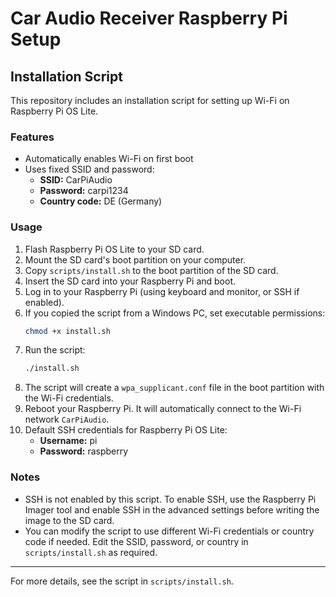# Car Audio Receiver Raspberry Pi Setup

## Installation Script

This repository includes an installation script for setting up Wi-Fi on Raspberry Pi OS Lite.

### Features
- Automatically enables Wi-Fi on first boot
- Uses fixed SSID and password:
  - **SSID:** CarPiAudio
  - **Password:** carpi1234
  - **Country code:** DE (Germany)

### Usage
1. Flash Raspberry Pi OS Lite to your SD card.
2. Mount the SD card's boot partition on your computer.
3. Copy `scripts/install.sh` to the boot partition of the SD card.
4. Insert the SD card into your Raspberry Pi and boot.
5. Log in to your Raspberry Pi (using keyboard and monitor, or SSH if enabled).
6. If you copied the script from a Windows PC, set executable permissions:
   ```bash
   chmod +x install.sh
   ```
7. Run the script:
   ```bash
   ./install.sh
   ```
8. The script will create a `wpa_supplicant.conf` file in the boot partition with the Wi-Fi credentials.
9. Reboot your Raspberry Pi. It will automatically connect to the Wi-Fi network `CarPiAudio`.
10. Default SSH credentials for Raspberry Pi OS Lite:
    - **Username:** pi
    - **Password:** raspberry

### Notes
- SSH is not enabled by this script. To enable SSH, use the Raspberry Pi Imager tool and enable SSH in the advanced settings before writing the image to the SD card.
- You can modify the script to use different Wi-Fi credentials or country code if needed. Edit the SSID, password, or country in `scripts/install.sh` as required.

---

For more details, see the script in `scripts/install.sh`.

